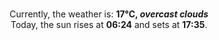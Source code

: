 <p  align="center"><br/>Currently, the weather is: <b> 17°C, <i>overcast clouds</i></b></br>Today, the sun rises at <b>06:24</b> and sets at <b>17:35</b>.</p>